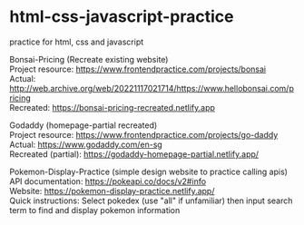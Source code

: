 # html-css-javascript-practice
practice for html, css and javascript

Bonsai-Pricing (Recreate existing website)<br />
Project resource: https://www.frontendpractice.com/projects/bonsai <br />
Actual: http://web.archive.org/web/20221117021714/https://www.hellobonsai.com/pricing<br />
Recreated: https://bonsai-pricing-recreated.netlify.app <br />

Godaddy (homepage-partial recreated) <br />
Project resource: https://www.frontendpractice.com/projects/go-daddy <br />
Actual: https://www.godaddy.com/en-sg <br />
Recreated (partial): https://godaddy-homepage-partial.netlify.app/ <br />

Pokemon-Display-Practice (simple design website to practice calling apis) <br />
API documentation: https://pokeapi.co/docs/v2#info <br />
Website: https://pokemon-display-practice.netlify.app/ <br />
Quick instructions: Select pokedex (use "all" if unfamiliar) then input search term to find and display pokemon information <br />


